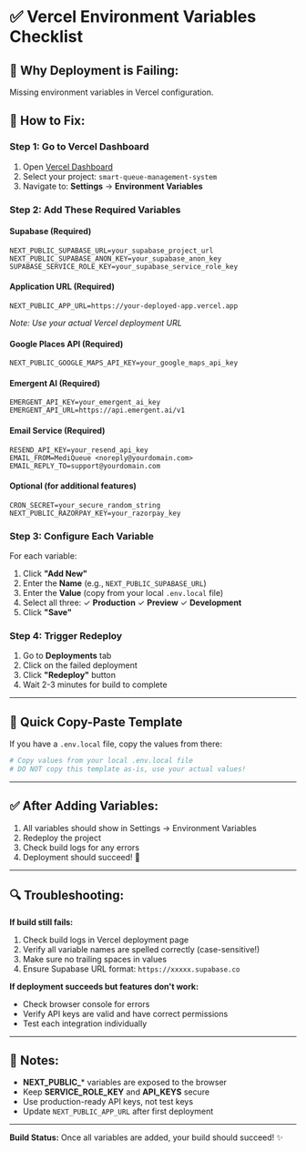 # ✅ Vercel Environment Variables Checklist

## 🚨 **Why Deployment is Failing:**
Missing environment variables in Vercel configuration.

## 🔧 **How to Fix:**

### Step 1: Go to Vercel Dashboard
1. Open [Vercel Dashboard](https://vercel.com/dashboard)
2. Select your project: `smart-queue-management-system`
3. Navigate to: **Settings** → **Environment Variables**

### Step 2: Add These Required Variables

#### **Supabase (Required)**
```
NEXT_PUBLIC_SUPABASE_URL=your_supabase_project_url
NEXT_PUBLIC_SUPABASE_ANON_KEY=your_supabase_anon_key
SUPABASE_SERVICE_ROLE_KEY=your_supabase_service_role_key
```

#### **Application URL (Required)**
```
NEXT_PUBLIC_APP_URL=https://your-deployed-app.vercel.app
```
*Note: Use your actual Vercel deployment URL*

#### **Google Places API (Required)**
```
NEXT_PUBLIC_GOOGLE_MAPS_API_KEY=your_google_maps_api_key
```

#### **Emergent AI (Required)**
```
EMERGENT_API_KEY=your_emergent_ai_key
EMERGENT_API_URL=https://api.emergent.ai/v1
```

#### **Email Service (Required)**
```
RESEND_API_KEY=your_resend_api_key
EMAIL_FROM=MediQueue <noreply@yourdomain.com>
EMAIL_REPLY_TO=support@yourdomain.com
```

#### **Optional (for additional features)**
```
CRON_SECRET=your_secure_random_string
NEXT_PUBLIC_RAZORPAY_KEY=your_razorpay_key
```

### Step 3: Configure Each Variable
For each variable:
1. Click **"Add New"**
2. Enter the **Name** (e.g., `NEXT_PUBLIC_SUPABASE_URL`)
3. Enter the **Value** (copy from your local `.env.local` file)
4. Select all three: ✓ **Production** ✓ **Preview** ✓ **Development**
5. Click **"Save"**

### Step 4: Trigger Redeploy
1. Go to **Deployments** tab
2. Click on the failed deployment
3. Click **"Redeploy"** button
4. Wait 2-3 minutes for build to complete

---

## 🎯 **Quick Copy-Paste Template**

If you have a `.env.local` file, copy the values from there:

```bash
# Copy values from your local .env.local file
# DO NOT copy this template as-is, use your actual values!
```

---

## ✅ **After Adding Variables:**

1. All variables should show in Settings → Environment Variables
2. Redeploy the project
3. Check build logs for any errors
4. Deployment should succeed! 🎉

---

## 🔍 **Troubleshooting:**

**If build still fails:**
1. Check build logs in Vercel deployment page
2. Verify all variable names are spelled correctly (case-sensitive!)
3. Make sure no trailing spaces in values
4. Ensure Supabase URL format: `https://xxxxx.supabase.co`

**If deployment succeeds but features don't work:**
- Check browser console for errors
- Verify API keys are valid and have correct permissions
- Test each integration individually

---

## 📝 **Notes:**

- **NEXT_PUBLIC_*** variables are exposed to the browser
- Keep **SERVICE_ROLE_KEY** and **API_KEYS** secure
- Use production-ready API keys, not test keys
- Update `NEXT_PUBLIC_APP_URL` after first deployment

---

**Build Status:** Once all variables are added, your build should succeed! ✨

